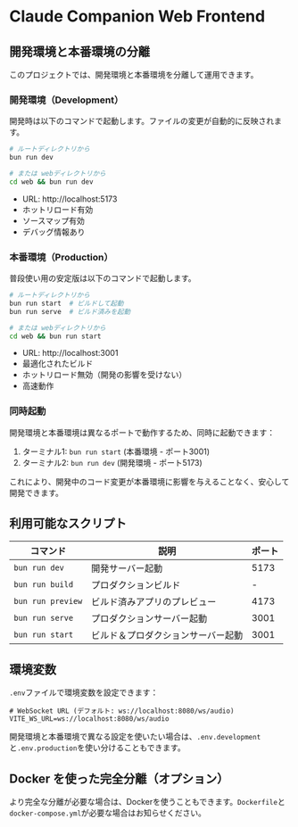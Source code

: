 # Claude Companion Web Frontend

## 開発環境と本番環境の分離

このプロジェクトでは、開発環境と本番環境を分離して運用できます。

### 開発環境（Development）

開発時は以下のコマンドで起動します。ファイルの変更が自動的に反映されます。

```bash
# ルートディレクトリから
bun run dev

# または webディレクトリから
cd web && bun run dev
```

- URL: http://localhost:5173
- ホットリロード有効
- ソースマップ有効
- デバッグ情報あり

### 本番環境（Production）

普段使い用の安定版は以下のコマンドで起動します。

```bash
# ルートディレクトリから
bun run start  # ビルドして起動
bun run serve  # ビルド済みを起動

# または webディレクトリから
cd web && bun run start
```

- URL: http://localhost:3001
- 最適化されたビルド
- ホットリロード無効（開発の影響を受けない）
- 高速動作

### 同時起動

開発環境と本番環境は異なるポートで動作するため、同時に起動できます：

1. ターミナル1: `bun run start` (本番環境 - ポート3001)
2. ターミナル2: `bun run dev` (開発環境 - ポート5173)

これにより、開発中のコード変更が本番環境に影響を与えることなく、安心して開発できます。

## 利用可能なスクリプト

| コマンド | 説明 | ポート |
|---------|------|--------|
| `bun run dev` | 開発サーバー起動 | 5173 |
| `bun run build` | プロダクションビルド | - |
| `bun run preview` | ビルド済みアプリのプレビュー | 4173 |
| `bun run serve` | プロダクションサーバー起動 | 3001 |
| `bun run start` | ビルド＆プロダクションサーバー起動 | 3001 |

## 環境変数

`.env`ファイルで環境変数を設定できます：

```env
# WebSocket URL (デフォルト: ws://localhost:8080/ws/audio)
VITE_WS_URL=ws://localhost:8080/ws/audio
```

開発環境と本番環境で異なる設定を使いたい場合は、`.env.development`と`.env.production`を使い分けることもできます。

## Docker を使った完全分離（オプション）

より完全な分離が必要な場合は、Dockerを使うこともできます。`Dockerfile`と`docker-compose.yml`が必要な場合はお知らせください。